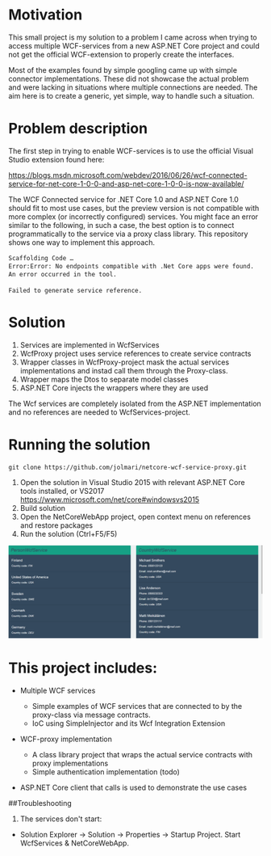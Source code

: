 # Motivation
This small project is my solution to a problem I came across when trying to access multiple WCF-services
from a new ASP.NET Core project and could not get the official WCF-extension to properly create
the interfaces.

Most of the examples found by simple googling came up with simple connector implementations. These did not
showcase the actual problem and were lacking in situations where multiple connections are needed. The aim here
is to create a generic, yet simple, way to handle such a situation.

# Problem description
The first step in trying to enable WCF-services is to use the official Visual Studio extension found here:

https://blogs.msdn.microsoft.com/webdev/2016/06/26/wcf-connected-service-for-net-core-1-0-0-and-asp-net-core-1-0-0-is-now-available/

The WCF Connected service for .NET Core 1.0 and ASP.NET Core 1.0 should fit to most use cases, but the preview
version is not compatible with more complex (or incorrectly configured) services. You might face an error similar to the following, in such a
case, the best option is to connect programmatically to the service via a proxy class library. This repository shows one way to
implement this approach.

```
Scaffolding Code …
Error:Error: No endpoints compatible with .Net Core apps were found.
An error occurred in the tool.

Failed to generate service reference. 
```
# Solution
1. Services are implemented in WcfServices
2. WcfProxy project uses service references to create service contracts
3. Wrapper classes in WcfProxy-project mask the actual services implementations and instad call them through the Proxy-class.
4. Wrapper maps the Dtos to separate model classes
5. ASP.NET Core injects the wrappers where they are used

The Wcf services are completely isolated from the ASP.NET implementation and no references are needed to WcfServices-project.

# Running the solution
```
git clone https://github.com/jolmari/netcore-wcf-service-proxy.git
```

1. Open the solution in Visual Studio 2015 with relevant ASP.NET Core tools installed, or VS2017
https://www.microsoft.com/net/core#windowsvs2015
2. Build solution
3. Open the NetCoreWebApp project, open context menu on references and restore packages
3. Run the solution (Ctrl+F5/F5)

![Alt text](/ui.png?raw=true "Example UI")

# This project includes:

* Multiple WCF services
   * Simple examples of WCF services that are connected to by the proxy-class via message contracts.
   * IoC using SimpleInjector and its Wcf Integration Extension

* WCF-proxy implementation
   * A class library project that wraps the actual service contracts with proxy implementations
   * Simple authentication implementation (todo)

* ASP.NET Core client that calls is used to demonstrate the use cases

##Troubleshooting
1. The services don't start:
  * Solution Explorer -> Solution -> Properties -> Startup Project. Start WcfServices & NetCoreWebApp.

